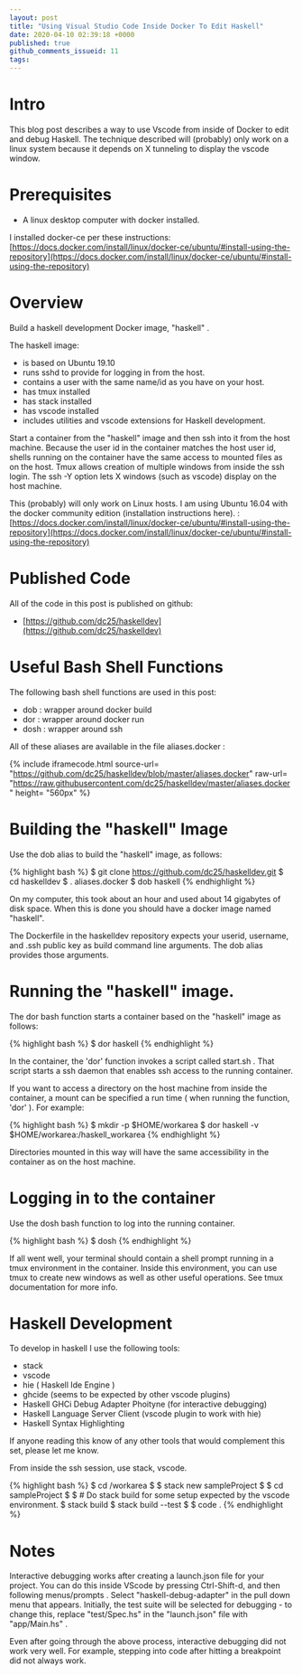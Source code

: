 ```yaml
---
layout: post
title: "Using Visual Studio Code Inside Docker To Edit Haskell"
date: 2020-04-10 02:39:18 +0000
published: true
github_comments_issueid: 11
tags:
---
```

# Intro

This blog post describes a way to use Vscode from inside of Docker to edit and debug Haskell.   The technique described will (probably) only work on a linux system because it depends on X tunneling to display the vscode window.   

# Prerequisites
* A linux desktop computer with docker installed.   

I installed docker-ce per these instructions: [https://docs.docker.com/install/linux/docker-ce/ubuntu/#install-using-the-repository](https://docs.docker.com/install/linux/docker-ce/ubuntu/#install-using-the-repository)

# Overview
Build a haskell development Docker image, "haskell" .

The haskell image:
* is based on Ubuntu 19.10
* runs sshd to provide for logging in from the host.
* contains a user with the same name/id as you have on your host.
* has tmux installed
* has stack installed
* has vscode installed
* includes utilities and vscode extensions for Haskell development.

Start a container from the "haskell" image and then ssh into it from the host machine.  Because the user id in the container matches the host user id, shells running on the container have the same access to mounted files as on the host.  Tmux allows creation of multiple windows from inside the ssh login.  The ssh -Y option lets X windows (such as vscode) display on the host machine.

This (probably) will only work on Linux hosts.  I am using Ubuntu 16.04 with the docker community edition (installation instructions here). : [https://docs.docker.com/install/linux/docker-ce/ubuntu/#install-using-the-repository](https://docs.docker.com/install/linux/docker-ce/ubuntu/#install-using-the-repository)

# Published Code

All of the code in this post is published on github:
* [https://github.com/dc25/haskelldev](https://github.com/dc25/haskelldev)

# Useful Bash Shell Functions
The following bash shell functions are used in this post:
* dob : wrapper around docker build
* dor : wrapper around docker run
* dosh : wrapper around ssh

All of these aliases are available in the file aliases.docker :

{% include iframecode.html 
              source-url= "https://github.com/dc25/haskelldev/blob/master/aliases.docker"
              raw-url=    "https://raw.githubusercontent.com/dc25/haskelldev/master/aliases.docker"
              height=     "560px" %}

# Building the "haskell" Image

Use the dob alias to build the "haskell" image, as follows:

{% highlight bash %}
$ git clone https://github.com/dc25/haskelldev.git
$ cd haskelldev 
$ . aliases.docker
$ dob haskell 
{% endhighlight %} 

On my computer, this took about an hour and used about 14 gigabytes of disk space.  When this is done you should have a docker image named "haskell".  

The Dockerfile in the haskelldev repository expects your userid, username, and .ssh public key as build command line arguments. The dob alias provides those arguments.

# Running the "haskell" image.

The dor bash function starts a container based on the "haskell" image as follows:

{% highlight bash %}
$ dor haskell
{% endhighlight %} 

In the container, the 'dor' function invokes a script called start.sh . That script starts a ssh daemon that enables ssh access to the running container.   

If you want to access a directory on the host machine from inside the container, a mount can be specified a run time ( when running the function, 'dor' ).  For example:

{% highlight bash %}
$ mkdir -p $HOME/workarea
$ dor haskell -v $HOME/workarea:/haskell_workarea
{% endhighlight %} 

Directories mounted in this way will have the same accessibility in the container as on the host machine.

# Logging in to the container
Use the dosh bash function to log into the running container.

{% highlight bash %}
$ dosh
{% endhighlight %} 

If all went well, your terminal should contain a shell prompt running in a tmux environment in the container.  Inside this environment, you can use tmux to create new windows as well as other useful operations.  See tmux documentation for more info.

# Haskell Development

To develop in haskell I use the following tools:

* stack
* vscode
* hie ( Haskell Ide Engine )
* ghcide (seems to be expected by other vscode plugins)
* Haskell GHCi Debug Adapter Phoityne (for interactive debugging)
* Haskell Language Server Client (vscode plugin to work with hie)
* Haskell Syntax Highlighting 

If anyone reading this know of any other tools that would complement this set, please let me know.

From inside the ssh session, use stack, vscode.

{% highlight bash %}
$ cd /workarea
$
$ stack new sampleProject 
$
$ cd sampleProject
$ 
$ # Do stack build for some setup expected by the vscode environment.
$ stack build 
$ stack build --test
$
$ code .
{% endhighlight %} 

# Notes

Interactive debugging works after creating a launch.json file for your project.   You can do this inside VScode by pressing Ctrl-Shift-d, and then following menus/prompts .   Select "haskell-debug-adapter" in the pull down menu that appears.  Initially, the test suite will be selected for debugging - to change this, replace "test/Spec.hs" in the "launch.json" file with "app/Main.hs" .

Even after going through the above process, interactive debugging did not work very well.  For example, stepping into code after hitting a breakpoint did not always work.  
